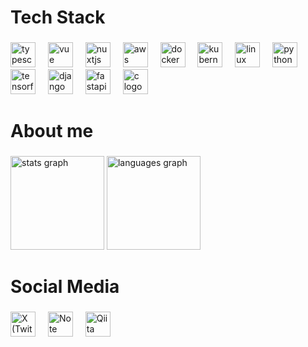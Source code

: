 <p align="left"></p>

###

<h1 align="left">Tech Stack</h1>

###

<div align="left">
  <img src="https://skillicons.dev/icons?i=ts" height="40" alt="typescript logo"  />
  <img width="12" />
  <img src="https://skillicons.dev/icons?i=vue" height="40" alt="vue logo"  />
  <img width="12" />
  <img src="https://skillicons.dev/icons?i=nuxtjs" height="40" alt="nuxtjs logo"  />
  <img width="12" />
  <img src="https://skillicons.dev/icons?i=aws" height="40" alt="aws logo"  />
  <img width="12" />
  <img src="https://skillicons.dev/icons?i=docker" height="40" alt="docker logo"  />
  <img width="12" />
  <img src="https://skillicons.dev/icons?i=kubernetes" height="40" alt="kubernetes logo"  />
  <img width="12" />
  <img src="https://skillicons.dev/icons?i=linux" height="40" alt="linux logo"  />
  <img width="12" />
  <img src="https://skillicons.dev/icons?i=py" height="40" alt="python logo"  />
  <img width="12" />
  <img src="https://skillicons.dev/icons?i=tensorflow" height="40" alt="tensorflow logo"  />
  <img width="12" />
  <img src="https://skillicons.dev/icons?i=django" height="40" alt="django logo"  />
  <img width="12" />
  <img src="https://skillicons.dev/icons?i=fastapi" height="40" alt="fastapi logo"  />
  <img width="12" />
  <img src="https://skillicons.dev/icons?i=c" height="40" alt="c logo"  />
</div>

###

<p align="left"></p>

###

<h1 align="left">About me</h1>

###

<div>
  <img src="https://github-readme-stats.vercel.app/api?username=jaytakahashii&hide_title=false&hide_rank=false&show_icons=true&include_all_commits=true&count_private=true&disable_animations=false&theme=dracula&locale=en&hide_border=false&order=1" height="150" alt="stats graph"  />
  <img src="https://github-readme-stats.vercel.app/api/top-langs?username=jaytakahashii&locale=en&hide_title=false&layout=compact&card_width=320&langs_count=5&theme=vue-dark&hide_border=false&order=2" height="150" alt="languages graph"  />
</div>

###

<h1 align="left">Social Media</h1>

###

<div align="left">
  <a href="https://x.com/Jay_42Tokyo" target="_blank" style="text-decoration:none;">
    <img src="https://skillicons.dev/icons?i=twitter" height="40" alt="X (Twitter) logo" />
  </a>
  <img width="12" />
  <a href="https://note.com/jay_42tokyo" target="_blank" style="text-decoration:none;">
    <img src="https://note.com/favicon.ico" height="40" alt="Note logo" />
  </a>
  <img width="12" />
  <a href="https://qiita.com/jay_42tokyo" target="_blank" style="text-decoration:none;">
    <img src="https://img.shields.io/badge/Qiita-55C500?style=flat" height="40" alt="Qiita badge" />
  </a>
</div>